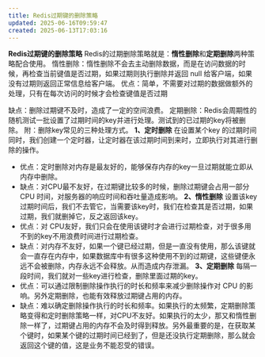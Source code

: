 ```yaml
---
title: Redis过期键的删除策略
updated: 2025-06-16T09:59:47
created: 2025-06-13T17:03:16
---
```


**Redis过期键的删除策略**
Redis的过期删除策略就是：**惰性删除**和**定期删除**两种策略配合使用。
惰性删除：惰性删除不会去主动删除数据，而是在访问数据的时候，再检查当前键值是否过期，如果过期则执行删除并返回 null 给客户端，如果没有过期则返回正常信息给客户端。
优点：简单，不需要对过期的数据做额外的处理，只有在每次访问的时候才会检查键值是否过期

缺点：删除过期键不及时，造成了一定的空间浪费。
定期删除：Redis会周期性的随机测试一批设置了过期时间的key并进行处理。测试到的已过期的key将被删除。
附：删除key常见的三种处理方式。
**1、定时删除**
在设置某个key 的过期时间同时，我们创建一个定时器，让定时器在该过期时间到来时，立即执行对其进行删除的操作。
- 优点：定时删除对内存是最友好的，能够保存内存的key一旦过期就能立即从内存中删除。
- 缺点：对CPU最不友好，在过期键比较多的时候，删除过期键会占用一部分 CPU 时间，对服务器的响应时间和吞吐量造成影响。
**2、惰性删除**
设置该key 过期时间后，我们不去管它，当需要该key时，我们在检查其是否过期，如果过期，我们就删掉它，反之返回该key。
- 优点：对 CPU友好，我们只会在使用该键时才会进行过期检查，对于很多用不到的key不用浪费时间进行过期检查。
- 缺点：对内存不友好，如果一个键已经过期，但是一直没有使用，那么该键就会一直存在内存中，如果数据库中有很多这种使用不到的过期键，这些键便永远不会被删除，内存永远不会释放。从而造成内存泄漏。
**3、定期删除**
每隔一段时间，我们就对一些key进行检查，删除里面过期的key。
- 优点：可以通过限制删除操作执行的时长和频率来减少删除操作对 CPU 的影响。另外定期删除，也能有效释放过期键占用的内存。
- 缺点：难以确定删除操作执行的时长和频率。如果执行的太频繁，定期删除策略变得和定时删除策略一样，对CPU不友好。如果执行的太少，那又和惰性删除一样了，过期键占用的内存不会及时得到释放。另外最重要的是，在获取某个键时，如果某个键的过期时间已经到了，但是还没执行定期删除，那么就会返回这个键的值，这是业务不能忍受的错误。
